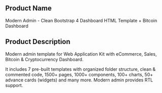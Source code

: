 Product Name
---------------
Modern Admin - Clean Bootstrap 4 Dashboard HTML Template + Bitcoin Dashboard


Product Description
-------------------
Modern admin template for Web Application Kit with eCommerce, Sales, Bitcoin & Cryptocurrency Dashboard.

It includes 7 pre-built templates with organized folder structure, clean & commented code, 1500+ pages, 1000+ components, 100+ charts, 50+ advance cards (widgets) and many more. Modern admin provides RTL support.

